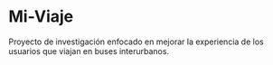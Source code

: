 # Mi-Viaje
Proyecto de investigación enfocado en mejorar la experiencia de los usuarios que viajan en buses interurbanos.

